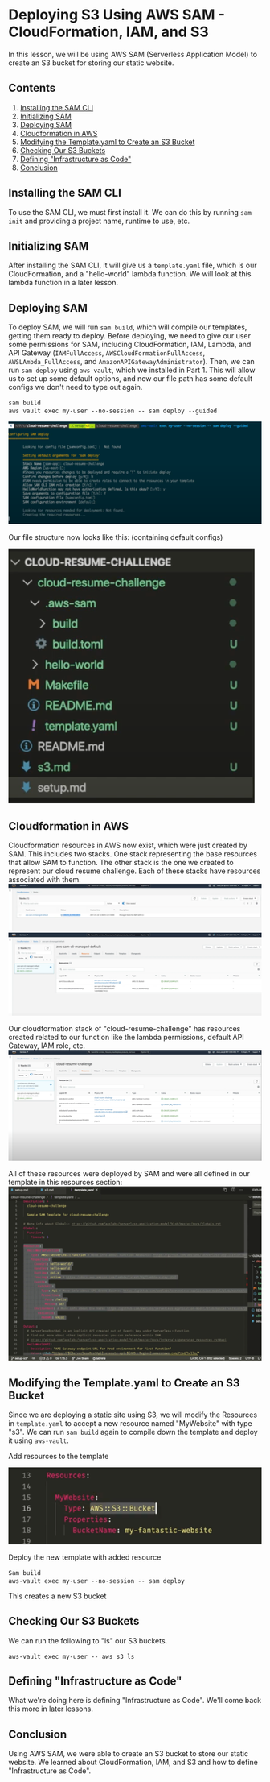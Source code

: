 # Deploying S3 Using AWS SAM - CloudFormation, IAM, and S3

In this lesson, we will be using AWS SAM (Serverless Application Model) to create an S3 bucket for storing our static website. 

## Contents
1. [Installing the SAM CLI](#installing-the-sam-cli)
2. [Initializing SAM](#initializing-sam)
3. [Deploying SAM](#deploying-sam)
4. [Cloudformation in AWS](#cloudformation-in-aws)
5. [Modifying the Template.yaml to Create an S3 Bucket](#modifying-the-templateyaml-to-create-an-s3-bucket)
6. [Checking Our S3 Buckets](#checking-our-s3-buckets)
6. [Defining "Infrastructure as Code"](#defining-infrastructure-as-code)
7. [Conclusion](#conclusion)

## Installing the SAM CLI
To use the SAM CLI, we must first install it. We can do this by running `sam init` and providing a project name, runtime to use, etc.

## Initializing SAM
After installing the SAM CLI, it will give us a `template.yaml` file, which is our CloudFormation, and a "hello-world" lambda function. We will look at this lambda function in a later lesson.

## Deploying SAM
To deploy SAM, we will run `sam build`, which will compile our templates, getting them ready to deploy. Before deploying, we need to give our user some permissions for SAM, including CloudFormation, IAM, Lambda, and API Gateway (`IAMFullAccess`, `AWSCloudFormationFullAccess`, `AWSLAmbda_FullAccess`, and `AmazonAPIGatewayAdministrator`). Then, we can run `sam deploy` using `aws-vault`, which we installed in Part 1. This will allow us to set up some default options, and now our file path has some default configs we don't need to type out again. 
```
sam build 
aws vault exec my-user --no-session -- sam deploy --guided 
```

![deploySAM](/images/deploySAM.png)

Our file structure now looks like this: (containing default configs)

![fileStruc](/images/fileStructure.png)

## Cloudformation in AWS
Cloudformation resources in AWS now exist, which were just created by SAM. This includes two stacks. One stack representing the base resources that allow SAM to function. The other stack is the one we created to represent our cloud resume challenge. Each of these stacks have resources associated with them.
![CFStack](/images/CFStack.png)
![CFSAM](/images/CFSAM.png)

Our cloudformation stack of "cloud-resume-challenge" has resources created related to our function like the lambda permissions, default API Gateway, IAM role, etc.
![CFCloudResume](/images/CFCloudResumeChallenge.png)

All of these resources were deployed by SAM and were all defined in our template in this resources section:
![CFTEmplate](/images/template.png)



## Modifying the Template.yaml to Create an S3 Bucket
Since we are deploying a static site using S3, we will modify the Resources in `template.yaml` to accept a new resource named "MyWebsite" with type "s3". We can run `sam build` again to compile down the template and deploy it using `aws-vault`.

Add resources to the template

![addResource](/images/newResource.png)

Deploy the new template with added resource
```
Sam build
aws-vault exec my-user --no-session -- sam deploy
```

This creates a new S3 bucket


## Checking Our S3 Buckets
We can run the following to "ls" our S3 buckets.
```
aws-vault exec my-user -- aws s3 ls
```


## Defining "Infrastructure as Code"
What we're doing here is defining "Infrastructure as Code". We'll come back this more in later lessons.


## Conclusion
Using AWS SAM, we were able to create an S3 bucket to store our static website. We learned about CloudFormation, IAM, and S3 and how to define "Infrastructure as Code".
